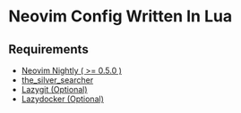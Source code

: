 # Neovim Config Written In Lua

## Requirements
- [Neovim Nightly ( >= 0.5.0 )](https://github.com/neovim/neovim/wiki/Installing-Neovim)
- [the_silver_searcher](https://github.com/ggreer/the_silver_searcher)
- [Lazygit (Optional)](https://github.com/jesseduffield/lazygit)
- [Lazydocker (Optional)](https://github.com/jesseduffield/lazydocker)
